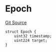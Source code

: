 # Epoch
[Git Source](https://github.com/bob-collective/bob/blob/a99b3699ad3d0a3694628b215f3ada9fa41517db/src/relay/LightRelay.sol)


```solidity
struct Epoch {
    uint32 timestamp;
    uint224 target;
}
```


